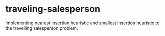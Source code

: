 # traveling-salesperson

Implementing nearest insertion heuristic and smallest insertion heuristic to the travelling salesperson problem.
